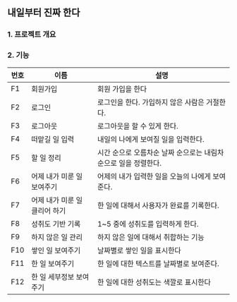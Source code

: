 ## 내일부터 진짜 한다
### 1. 프로젝트 개요

### 2. 기능
| 번호 | 이름 | 설명 |
|-----| ---- | ----|
|F1|회원가입|회원 가입을 한다|
|F2|로그인| 로그인을 한다. 가입하지 않은 사람은 거절한다.|
|F3|로그아웃|로그아웃을 할 수 있게 한다.|
|F4|떠맡길 일 입력| 내일의 나에게 보여질 일을 입력한다.|
|F5|할 일 정리|시간 순으로 오름차순 날짜 순으로는 내림차순으로 일을 정렬한다.|
|F6|어제 내가 미룬 일 보여주기| 어제의 내가 입력한 일을 오늘의 나에게 보여준다.|
|F7|어제 내가 미룬 일 클리어 하기| 한 일에 대해서 사용자가 완료를 기록한다.|
|F8|성취도 기반 기록|1~5 중에 성취도를 입력하게 한다.|
|F9|하지 않은 일 관리|하지 않은 일에 대해서 취합하는 기능|
|F10|쌓인 일 보여주기|날짜별로 쌓인 일을 표시한다|
|F11|한 일 보여주기|한 일에 대한 텍스트를 날짜별로 보여준다.|
|F12|한 일 세부정보 보여주기|한 일에 대한 성취도는 색깔로 표시한다|

